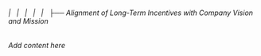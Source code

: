 ###### |   |   |   |   |   ├── Alignment of Long-Term Incentives with Company Vision and Mission

*Add content here*